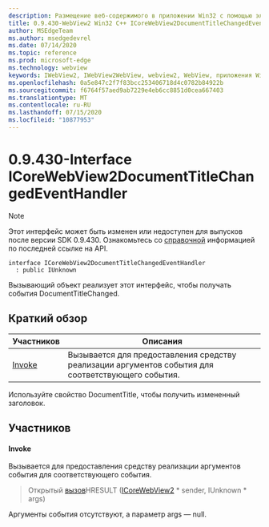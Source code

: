 ```yaml
---
description: Размещение веб-содержимого в приложении Win32 с помощью элемента управления Microsoft Edge WebView2
title: 0.9.430-WebView2 Win32 C++ ICoreWebView2DocumentTitleChangedEventHandler
author: MSEdgeTeam
ms.author: msedgedevrel
ms.date: 07/14/2020
ms.topic: reference
ms.prod: microsoft-edge
ms.technology: webview
keywords: IWebView2, IWebView2WebView, webview2, WebView, приложения Win32, Win32, EDGE, ICoreWebView2, ICoreWebView2Host, элемент управления "веб-браузер", HTML Edge
ms.openlocfilehash: 0a5e847c2f7f83bcc253406718d4c0782b84922b
ms.sourcegitcommit: f6764f57aed9ab7229e4eb6cc8851d0cea667403
ms.translationtype: MT
ms.contentlocale: ru-RU
ms.lasthandoff: 07/15/2020
ms.locfileid: "10877953"
---
```

# 0.9.430-Interface ICoreWebView2DocumentTitleChangedEventHandler 

> [!NOTE]
> Этот интерфейс может быть изменен или недоступен для выпусков после версии SDK 0.9.430. Ознакомьтесь со [справочной](../../../webview2-api-reference.md) информацией по последней ссылке на API.

```
interface ICoreWebView2DocumentTitleChangedEventHandler
  : public IUnknown
```

Вызывающий объект реализует этот интерфейс, чтобы получать события DocumentTitleChanged.

## Краткий обзор

 Участников                        | Описания
--------------------------------|---------------------------------------------
[Invoke](#invoke) | Вызывается для предоставления средству реализации аргументов события для соответствующего события.

Используйте свойство DocumentTitle, чтобы получить измененный заголовок.

## Участников

#### Invoke 

Вызывается для предоставления средству реализации аргументов события для соответствующего события.

> Открытый [вызов](#invoke)HRESULT ([ICoreWebView2](ICoreWebView2.md) * sender, IUnknown * args)

Аргументы события отсутствуют, а параметр args — null.

